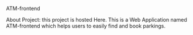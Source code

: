 ATM-frontend 

About Project:
this project is hosted Here.
This is a Web Application named ATM-frontend which helps users to easily find and book parkings.
